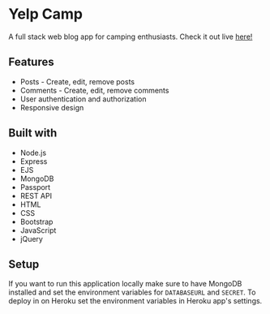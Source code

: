 # Yelp Camp

A full stack web blog app for camping enthusiasts. Check it out live [here!](https://sleepy-fjord-92085.herokuapp.com/)

## Features

- Posts - Create, edit, remove posts
- Comments - Create, edit, remove comments
- User authentication and authorization
- Responsive design

## Built with

- Node.js
- Express
- EJS
- MongoDB
- Passport
- REST API
- HTML
- CSS
- Bootstrap
- JavaScript
- jQuery

## Setup

If you want to run this application locally make sure to have MongoDB installed and set the environment variables for `DATABASEURL` and `SECRET`. To deploy in on Heroku set the environment variables in Heroku app's settings.

